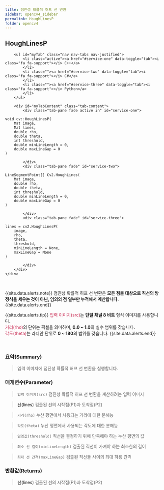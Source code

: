 ```yaml
---
title: 점진성 확률적 허프 선 변환
sidebar: opencv4_sidebar
permalink: HoughLinesP
folder: opencv4
---
```


<div class="row">
    <div class="col-lg-12">
        <h2 class="page-header">HoughLinesP</h2>
    </div>
    <div class="col-lg-12">

        <ul id="myTab" class="nav nav-tabs nav-justified">
            <li class="active"><a href="#service-one" data-toggle="tab"><i class="fa fa-support"></i> C++</a>
            </li>
            <li class=""><a href="#service-two" data-toggle="tab"><i class="fa fa-support"></i> C#</a>
            </li>
            <li class=""><a href="#service-three" data-toggle="tab"><i class="fa fa-support"></i> Python</a>
            </li>
        </ul>

        <div id="myTabContent" class="tab-content">
            <div class="tab-pane fade active in" id="service-one">
<pre class="prettyprint"><code class="language-cpp">void cv::HoughLinesP(
    Mat image,
    Mat lines,
    double rho,
    double theta,
    int threshold,
    double minLineLength = 0,
    double maxLineGap = 0
)</code></pre>
            </div>
            <div class="tab-pane fade" id="service-two">
<pre class="prettyprint"><code class="language-cs">LineSegmentPoint[] Cv2.HoughLines(
    Mat image,
    double rho,
    double theta,
    int threshold,
    double minLineLength = 0,
    double maxLineGap = 0
)</code></pre>
            </div>
            <div class="tab-pane fade" id="service-three">
<pre class="prettyprint"><code class="language-py">lines = cv2.HoughLinesP(
    image,
    rho,
    theta,
    threshold,
    minLineLength = None,
    maxLineGap = None
)</code></pre>
            </div>
        </div>
    </div>
</div>

<br>

{{site.data.alerts.note}}
점진성 확률적 허프 선 변환은 <b>모든 점을 대상으로 직선의 방정식을 세우는 것이 아닌, 임의의 점 일부만 누적해서 계산합니다.</b>
{{site.data.alerts.end}}

{{site.data.alerts.tip}}
<font color="#c7254e">입력 이미지(src)</font>는 <b>단일 채널 8 비트</b> 형식 이미지를 사용합니다.<br>
<font color="#c7254e">거리(rho)</font>의 단위는 픽셀을 의미하며, <b>0.0 ~ 1.0</b>의 실수 범위를 갖습니다.<br>
<font color="#c7254e">각도(theta)</font>는 라디안 단위로 <b>0 ~ 180</b>의 범위를 갖습니다.
{{site.data.alerts.end}}

<br>

### 요약(Summary)

> 입력 이미지에 점진성 확률적 허프 선 변환을 실행합니다.

### 매개변수(Parameter)

> `입력 이미지(src)` 점진성 확률적 허프 선 변환을 계산하려는 입력 이미지

> <a data-toggle="tooltip" data-original-title="{{site.data.glossary.only_C}}">선(lines)</a> 검출된 선의 시작점(P1)과 도착점(P2)

> `거리(rho)` 누산 평면에서 사용되는 거리에 대한 분해능

> `각도(theta)` 누산 평면에서 사용되는 각도에 대한 분해능

> `임곗값(threshold)` 직선을 결정하기 위해 만족해야 하는 누산 평면의 값

> `최소 선 길이(minLineLength)` 검출된 직선이 가져야 하는 최소한의 길이

> `최대 선 간격(maxLineGap)` 검출된 직선들 사이의 최대 허용 간격

### 반환값(Returns)

> <a data-toggle="tooltip" data-original-title="{{site.data.glossary.only_CS_Python}}">선(lines)</a> 검출된 선의 시작점(P1)과 도착점(P2)